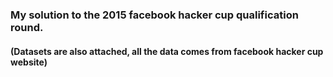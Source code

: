 ### My solution to the 2015 facebook hacker cup qualification round.
#### (Datasets are also attached, all the data comes from facebook hacker cup website)
